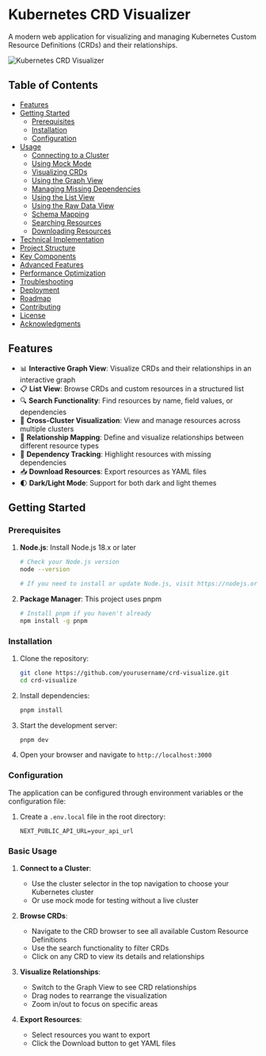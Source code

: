 # Kubernetes CRD Visualizer

A modern web application for visualizing and managing Kubernetes Custom Resource Definitions (CRDs) and their relationships.

![Kubernetes CRD Visualizer](https://placeholder.svg?height=400&width=800)

## Table of Contents

- [Features](#features)
- [Getting Started](#getting-started)
  - [Prerequisites](#prerequisites)
  - [Installation](#installation)
  - [Configuration](#configuration)
- [Usage](#usage)
  - [Connecting to a Cluster](#connecting-to-a-cluster)
  - [Using Mock Mode](#using-mock-mode)
  - [Visualizing CRDs](#visualizing-crds)
  - [Using the Graph View](#using-the-graph-view)
  - [Managing Missing Dependencies](#managing-missing-dependencies)
  - [Using the List View](#using-the-list-view)
  - [Using the Raw Data View](#using-the-raw-data-view)
  - [Schema Mapping](#schema-mapping)
  - [Searching Resources](#searching-resources)
  - [Downloading Resources](#downloading-resources)
- [Technical Implementation](#technical-implementation)
- [Project Structure](#project-structure)
- [Key Components](#key-components)
- [Advanced Features](#advanced-features)
- [Performance Optimization](#performance-optimization)
- [Troubleshooting](#troubleshooting)
- [Deployment](#deployment)
- [Roadmap](#roadmap)
- [Contributing](#contributing)
- [License](#license)
- [Acknowledgments](#acknowledgments)

## Features

- 📊 **Interactive Graph View**: Visualize CRDs and their relationships in an interactive graph
- 📋 **List View**: Browse CRDs and custom resources in a structured list
- 🔍 **Search Functionality**: Find resources by name, field values, or dependencies
- 🔄 **Cross-Cluster Visualization**: View and manage resources across multiple clusters
- 🔗 **Relationship Mapping**: Define and visualize relationships between different resource types
- 🚨 **Dependency Tracking**: Highlight resources with missing dependencies
- 📥 **Download Resources**: Export resources as YAML files
- 🌓 **Dark/Light Mode**: Support for both dark and light themes

## Getting Started

### Prerequisites

1. **Node.js**: Install Node.js 18.x or later
   ```bash
   # Check your Node.js version
   node --version
   
   # If you need to install or update Node.js, visit https://nodejs.org/
   ```

2. **Package Manager**: This project uses pnpm
   ```bash
   # Install pnpm if you haven't already
   npm install -g pnpm
   ```

### Installation

1. Clone the repository:
   ```bash
   git clone https://github.com/yourusername/crd-visualize.git
   cd crd-visualize
   ```

2. Install dependencies:
   ```bash
   pnpm install
   ```

3. Start the development server:
   ```bash
   pnpm dev
   ```

4. Open your browser and navigate to `http://localhost:3000`

### Configuration

The application can be configured through environment variables or the configuration file:

1. Create a `.env.local` file in the root directory:
   ```env
   NEXT_PUBLIC_API_URL=your_api_url
   ```

### Basic Usage

1. **Connect to a Cluster**:
   - Use the cluster selector in the top navigation to choose your Kubernetes cluster
   - Or use mock mode for testing without a live cluster

2. **Browse CRDs**:
   - Navigate to the CRD browser to see all available Custom Resource Definitions
   - Use the search functionality to filter CRDs
   - Click on any CRD to view its details and relationships

3. **Visualize Relationships**:
   - Switch to the Graph View to see CRD relationships
   - Drag nodes to rearrange the visualization
   - Zoom in/out to focus on specific areas

4. **Export Resources**:
   - Select resources you want to export
   - Click the Download button to get YAML files

